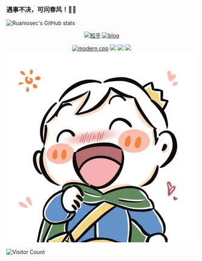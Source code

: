 ### 遇事不决，可问春风！🤣🤣
![Ruaniosec's GitHub stats](https://github-readme-stats.vercel.app/api?username=Ruaniosec&show_icons=true&theme=radical)

<div id="img" align=center>

[![知乎](https://img.shields.io/badge/%E7%9F%A5%E4%B9%8E-Ruaniosec-yello)](https://www.zhihu.com/people/Ruaniosec)
[![blog](https://img.shields.io/badge/Blog-Ruaniosec-red)](https://blog.ruanio.cn/)

[![modern cpp](https://img.shields.io/badge/code-Modern%20C++-blue)](https://learn.microsoft.com/zh-cn/cpp/cpp/welcome-back-to-cpp-modern-cpp) 
![](https://img.shields.io/badge/讨厌-学习-yellow) 
![](https://img.shields.io/badge/性格-开朗-red) 
![](https://img.shields.io/badge/爱好-二次元-red)
![头像](image/头像.png)
</div>

![Visitor Count](https://profile-counter.glitch.me/Ruaniosec/count.svg)
